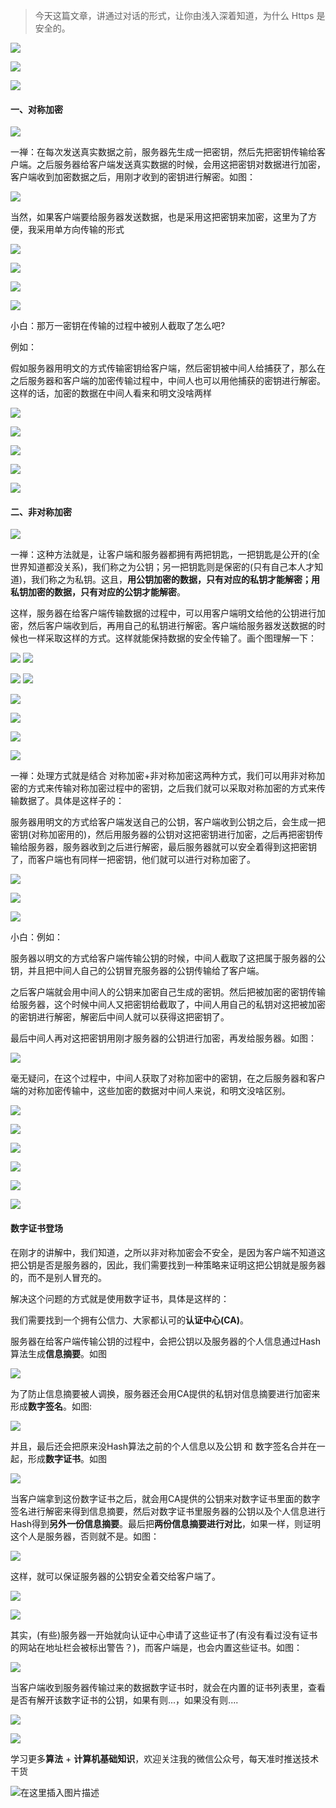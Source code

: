 > 今天这篇文章，讲通过对话的形式，让你由浅入深着知道，为什么 Https 是安全的。


![](https://imgconvert.csdnimg.cn/aHR0cHM6Ly9pbWFnZXMueGlhb3podWFubGFuLmNvbS9waG90by8yMDE5LzAyMmJkOWNmM2VhNzU3ZjAxNDc3YzhjZWVlMDUzOGY1Lg?x-oss-process=image/format,png)


![](https://imgconvert.csdnimg.cn/aHR0cHM6Ly9pbWFnZXMueGlhb3podWFubGFuLmNvbS9waG90by8yMDE5LzU1ZDVkZWRmYzFjNWM5YjcwY2MzZjJkZGNkNjlkZmFhLg?x-oss-process=image/format,png)


![](https://imgconvert.csdnimg.cn/aHR0cHM6Ly9pbWFnZXMueGlhb3podWFubGFuLmNvbS9waG90by8yMDE5L2Q0YWQwOGI1YWIyZDlkZDUyYzM5ZWUzZTg5MGMxMDkwLg?x-oss-process=image/format,png)

#### 一、对称加密


![](https://imgconvert.csdnimg.cn/aHR0cHM6Ly9pbWFnZXMueGlhb3podWFubGFuLmNvbS9waG90by8yMDE5L2JiZjBiZmQ2NWQyNTk5Yzg1NjFlMmYyZmM5MDE3NjY3Lg?x-oss-process=image/format,png)

一禅：在每次发送真实数据之前，服务器先生成一把密钥，然后先把密钥传输给客户端。之后服务器给客户端发送真实数据的时候，会用这把密钥对数据进行加密，客户端收到加密数据之后，用刚才收到的密钥进行解密。如图：


![](https://imgconvert.csdnimg.cn/aHR0cHM6Ly9pbWFnZXMueGlhb3podWFubGFuLmNvbS9waG90by8yMDE5L2U0YTUyYzIyYWU2OWEwMTgxYzE2ZTQ5NjA2MWIxZGFhLg?x-oss-process=image/format,png)

当然，如果客户端要给服务器发送数据，也是采用这把密钥来加密，这里为了方便，我采用单方向传输的形式


![](https://imgconvert.csdnimg.cn/aHR0cHM6Ly9pbWFnZXMueGlhb3podWFubGFuLmNvbS9waG90by8yMDE5L2JiYWVjYjA2OWJkM2RlODEzYzJiN2JjYmFmNDg1ZDMyLg?x-oss-process=image/format,png)


![](https://imgconvert.csdnimg.cn/aHR0cHM6Ly9pbWFnZXMueGlhb3podWFubGFuLmNvbS9waG90by8yMDE5L2QxN2M1YmFiNWRlZWU4OTBhYmEyODkxMzE3YmRhMmUyLg?x-oss-process=image/format,png)

![](https://imgconvert.csdnimg.cn/aHR0cHM6Ly9pbWFnZXMueGlhb3podWFubGFuLmNvbS9waG90by8yMDE5LzhlYjIyNWI3NjJhMzYzZjVmYjMwMmYzYjhhMWY0MTFmLg?x-oss-process=image/format,png)


![](https://imgconvert.csdnimg.cn/aHR0cHM6Ly9pbWFnZXMueGlhb3podWFubGFuLmNvbS9waG90by8yMDE5LzdkNTE0NzQ4YWEyNDNjYWJhMzFiNTAxZTE2NTBhNzM4Lg?x-oss-process=image/format,png)

小白：那万一密钥在传输的过程中被别人截取了怎么吧?

例如：



假如服务器用明文的方式传输密钥给客户端，然后密钥被中间人给捕获了，那么在之后服务器和客户端的加密传输过程中，中间人也可以用他捕获的密钥进行解密。这样的话，加密的数据在中间人看来和明文没啥两样


![](https://imgconvert.csdnimg.cn/aHR0cHM6Ly9pbWFnZXMueGlhb3podWFubGFuLmNvbS9waG90by8yMDE5LzAxNTJmNzQ4NTk4MjE1Mzk2ZGJhOTdmNWI5ZDE3ZjNlLg?x-oss-process=image/format,png)


![](https://imgconvert.csdnimg.cn/aHR0cHM6Ly9pbWFnZXMueGlhb3podWFubGFuLmNvbS9waG90by8yMDE5LzVhNjcxOGFhM2VhZjIwN2Y0NjAzNGU1MmNmZGMyYzg3Lg?x-oss-process=image/format,png)


![](https://imgconvert.csdnimg.cn/aHR0cHM6Ly9pbWFnZXMueGlhb3podWFubGFuLmNvbS9waG90by8yMDE5L2JiNzNlMTBlNDY1OTc0YjY5NDBiNGQ3ZDNiNzUwNTlkLg?x-oss-process=image/format,png)


![](https://imgconvert.csdnimg.cn/aHR0cHM6Ly9pbWFnZXMueGlhb3podWFubGFuLmNvbS9waG90by8yMDE5LzE4MjJiMTUyMjkwZTAwOGUwMjIxMGFjYzZmYTIzYjNjLg?x-oss-process=image/format,png)


![](https://imgconvert.csdnimg.cn/aHR0cHM6Ly9pbWFnZXMueGlhb3podWFubGFuLmNvbS9waG90by8yMDE5Lzk5MDU4YTU5YWNjMjE3OGY2NGY1MjgxOWJhODUxMDBlLg?x-oss-process=image/format,png)

#### 二、非对称加密


![](https://imgconvert.csdnimg.cn/aHR0cHM6Ly9pbWFnZXMueGlhb3podWFubGFuLmNvbS9waG90by8yMDE5LzE0MjIwOGZlZDM3MzQ1M2FjYTUzYzU3YWRjYzNkMmE0Lg?x-oss-process=image/format,png)

一禅：这种方法就是，让客户端和服务器都拥有两把钥匙，一把钥匙是公开的(全世界知道都没关系)，我们称之为公钥；另一把钥匙则是保密的(只有自己本人才知道)，我们称之为私钥。这且，**用公钥加密的数据，只有对应的私钥才能解密；用私钥加密的数据，只有对应的公钥才能解密**。



这样，服务器在给客户端传输数据的过程中，可以用客户端明文给他的公钥进行加密，然后客户端收到后，再用自己的私钥进行解密。客户端给服务器发送数据的时候也一样采取这样的方式。这样就能保持数据的安全传输了。画个图理解一下：


![](https://imgconvert.csdnimg.cn/aHR0cHM6Ly9pbWFnZXMueGlhb3podWFubGFuLmNvbS9waG90by8yMDE5L2UwNzg1NmI4ODliZDU5NTQ1NWQ2MmViMmM3ZTc1ZjA0Lg?x-oss-process=image/format,png)
![](https://imgconvert.csdnimg.cn/aHR0cHM6Ly9pbWFnZXMueGlhb3podWFubGFuLmNvbS9waG90by8yMDE5L2RhMTBjNzFhZTc0NjQwZmFmOGUwM2MxMmQ2Y2ZmYjMyLg?x-oss-process=image/format,png)

![](https://imgconvert.csdnimg.cn/aHR0cHM6Ly9pbWFnZXMueGlhb3podWFubGFuLmNvbS9waG90by8yMDE5L2IwYTIwNzRhNGE0ZTk4ZmViZDgzMjhmMjkxNTc3N2EzLg?x-oss-process=image/format,png)
![](https://imgconvert.csdnimg.cn/aHR0cHM6Ly9pbWFnZXMueGlhb3podWFubGFuLmNvbS9waG90by8yMDE5Lzc5NTdiZDZlM2ViM2NiMDkyMDk4YmM5YjA0NjQzODgxLg?x-oss-process=image/format,png)


![](https://imgconvert.csdnimg.cn/aHR0cHM6Ly9pbWFnZXMueGlhb3podWFubGFuLmNvbS9waG90by8yMDE5LzgxYjk4ZTk3ODUzNjM4OGE3NmZmYmZiNWM3ZjM3NjczLg?x-oss-process=image/format,png)


![](https://imgconvert.csdnimg.cn/aHR0cHM6Ly9pbWFnZXMueGlhb3podWFubGFuLmNvbS9waG90by8yMDE5LzQzZjMxNmU2NTdkMzdiMGY1YWU2MGE3MTllNGM3ZGM1Lg?x-oss-process=image/format,png)


![](https://imgconvert.csdnimg.cn/aHR0cHM6Ly9pbWFnZXMueGlhb3podWFubGFuLmNvbS9waG90by8yMDE5LzkwZDM0ZGM1YzQzNjE2MWE2ZDY0ODg2MWEwM2U0ZWY0Lg?x-oss-process=image/format,png)


![](https://imgconvert.csdnimg.cn/aHR0cHM6Ly9pbWFnZXMueGlhb3podWFubGFuLmNvbS9waG90by8yMDE5LzIwMWIyYzRhYjhkODg0YjQ0ZGJhNWFkZjY1NTJkOTNjLg?x-oss-process=image/format,png)

一禅：处理方式就是结合 对称加密+非对称加密这两种方式，我们可以用非对称加密的方式来传输对称加密过程中的密钥，之后我们就可以采取对称加密的方式来传输数据了。具体是这样子的：



服务器用明文的方式给客户端发送自己的公钥，客户端收到公钥之后，会生成一把密钥(对称加密用的)，然后用服务器的公钥对这把密钥进行加密，之后再把密钥传输给服务器，服务器收到之后进行解密，最后服务器就可以安全着得到这把密钥了，而客户端也有同样一把密钥，他们就可以进行对称加密了。


![](https://imgconvert.csdnimg.cn/aHR0cHM6Ly9pbWFnZXMueGlhb3podWFubGFuLmNvbS9waG90by8yMDE5LzJmNjU0ZjFhMzdhOWZmOTgyMjBhYjNjMWMwYzhiYjFjLg?x-oss-process=image/format,png)


![](https://imgconvert.csdnimg.cn/aHR0cHM6Ly9pbWFnZXMueGlhb3podWFubGFuLmNvbS9waG90by8yMDE5L2UxMTExYmYyMTE3OTVjNjQ1ZDgxMzJiZDlmYmY1NjAyLg?x-oss-process=image/format,png)


![](https://imgconvert.csdnimg.cn/aHR0cHM6Ly9pbWFnZXMueGlhb3podWFubGFuLmNvbS9waG90by8yMDE5L2VkYTRmYjU5MDcwODY3Mzk0YmQwMTUwZTQzODAxZmMyLg?x-oss-process=image/format,png)

小白：例如：



服务器以明文的方式给客户端传输公钥的时候，中间人截取了这把属于服务器的公钥，并且把中间人自己的公钥冒充服务器的公钥传输给了客户端。



之后客户端就会用中间人的公钥来加密自己生成的密钥。然后把被加密的密钥传输给服务器，这个时候中间人又把密钥给截取了，中间人用自己的私钥对这把被加密的密钥进行解密，解密后中间人就可以获得这把密钥了。



最后中间人再对这把密钥用刚才服务器的公钥进行加密，再发给服务器。如图：


![](https://imgconvert.csdnimg.cn/aHR0cHM6Ly9pbWFnZXMueGlhb3podWFubGFuLmNvbS9waG90by8yMDE5L2JkNGExZjBhYWU2ZjI2MDA0ZjE4NDRlMjFmMzkxZjg3Lg?x-oss-process=image/format,png)

毫无疑问，在这个过程中，中间人获取了对称加密中的密钥，在之后服务器和客户端的对称加密传输中，这些加密的数据对中间人来说，和明文没啥区别。


![](https://imgconvert.csdnimg.cn/aHR0cHM6Ly9pbWFnZXMueGlhb3podWFubGFuLmNvbS9waG90by8yMDE5LzZlZWI4YzM0MzNjNzU1MDcxYTBhNDQyMDJmYTVmNzMyLg?x-oss-process=image/format,png)


![](https://imgconvert.csdnimg.cn/aHR0cHM6Ly9pbWFnZXMueGlhb3podWFubGFuLmNvbS9waG90by8yMDE5LzVjOTViZTBhYmNmYmYzYTI2MDkyYTFjMDM2NmM2NmUyLg?x-oss-process=image/format,png)


![](https://imgconvert.csdnimg.cn/aHR0cHM6Ly9pbWFnZXMueGlhb3podWFubGFuLmNvbS9waG90by8yMDE5L2U2ZGRhMWY5ZjE4ZmZjYTJmN2ZkNTA1MjIwMGU4YmIxLg?x-oss-process=image/format,png)


![](https://imgconvert.csdnimg.cn/aHR0cHM6Ly9pbWFnZXMueGlhb3podWFubGFuLmNvbS9waG90by8yMDE5LzA5MmJlYjRjYjE1NGExN2YyNjk2Y2JlM2FiZjIwYWI5Lg?x-oss-process=image/format,png)


![](https://imgconvert.csdnimg.cn/aHR0cHM6Ly9pbWFnZXMueGlhb3podWFubGFuLmNvbS9waG90by8yMDE5LzJmM2E0Y2U5NmE5ZTEyMzIwOTA2NzRiZjVjMTk2NTIxLg?x-oss-process=image/format,png)


![](https://imgconvert.csdnimg.cn/aHR0cHM6Ly9pbWFnZXMueGlhb3podWFubGFuLmNvbS9waG90by8yMDE5LzUwODRiNmQzNzYxYTFkMTMyMDA0YTgwMDUxNjAxMzAwLg?x-oss-process=image/format,png)

#### 数字证书登场

在刚才的讲解中，我们知道，之所以非对称加密会不安全，是因为客户端不知道这把公钥是否是服务器的，因此，我们需要找到一种策略来证明这把公钥就是服务器的，而不是别人冒充的。



解决这个问题的方式就是使用数字证书，具体是这样的：



我们需要找到一个拥有公信力、大家都认可的**认证中心(CA)**。



服务器在给客户端传输公钥的过程中，会把公钥以及服务器的个人信息通过Hash算法生成**信息摘要**。如图


![](https://imgconvert.csdnimg.cn/aHR0cHM6Ly9pbWFnZXMueGlhb3podWFubGFuLmNvbS9waG90by8yMDE5L2Q2YWQxMTEyNjlhOWE4ODQ4N2NiZTQ0MDgxYzU0M2Q5Lg?x-oss-process=image/format,png)

为了防止信息摘要被人调换，服务器还会用CA提供的私钥对信息摘要进行加密来形成**数字签名**。如图:


![](https://imgconvert.csdnimg.cn/aHR0cHM6Ly9pbWFnZXMueGlhb3podWFubGFuLmNvbS9waG90by8yMDE5Lzk2MTExY2M5M2NkOTk4YjE0OTNiODkyYTQxZDhhODcyLg?x-oss-process=image/format,png)

并且，最后还会把原来没Hash算法之前的个人信息以及公钥 和 数字签名合并在一起，形成**数字证书**。如图


![](https://imgconvert.csdnimg.cn/aHR0cHM6Ly9pbWFnZXMueGlhb3podWFubGFuLmNvbS9waG90by8yMDE5L2RmNGFkYzM5Y2Y2YmEwYmUzODg4N2QwZjI1YjM3NWUwLg?x-oss-process=image/format,png)

当客户端拿到这份数字证书之后，就会用CA提供的公钥来对数字证书里面的数字签名进行解密来得到信息摘要，然后对数字证书里服务器的公钥以及个人信息进行Hash得到**另外一份信息摘要**。最后把**两份信息摘要进行对比**，如果一样，则证明这个人是服务器，否则就不是。如图：


![](https://imgconvert.csdnimg.cn/aHR0cHM6Ly9pbWFnZXMueGlhb3podWFubGFuLmNvbS9waG90by8yMDE5LzIxMjk4NTVhNWUwNjM3N2MzZThhNDNkOTZmYTM4ZmYxLg?x-oss-process=image/format,png)

这样，就可以保证服务器的公钥安全着交给客户端了。


![](https://imgconvert.csdnimg.cn/aHR0cHM6Ly9pbWFnZXMueGlhb3podWFubGFuLmNvbS9waG90by8yMDE5L2Y2ZjJkODY1MzBjOGJlMzdiMzU3ZTdhMzllMTU1MGU2Lg?x-oss-process=image/format,png)


![](https://imgconvert.csdnimg.cn/aHR0cHM6Ly9pbWFnZXMueGlhb3podWFubGFuLmNvbS9waG90by8yMDE5L2Q0Mzc3OTAyN2JmMDkwZWJhNGVmYjhiMDM1MWViMWY3Lg?x-oss-process=image/format,png)

其实，(有些)服务器一开始就向认证中心申请了这些证书了(有没有看过没有证书的网站在地址栏会被标出警告？)，而客户端是，也会内置这些证书。如图：


![](https://imgconvert.csdnimg.cn/aHR0cHM6Ly9pbWFnZXMueGlhb3podWFubGFuLmNvbS9waG90by8yMDE5LzE4NmE0YjcwNGViOWRhMWM2ZGMxMTYzMzdhMTlhMzFiLg?x-oss-process=image/format,png)

当客户端收到服务器传输过来的数据数字证书时，就会在内置的证书列表里，查看是否有解开该数字证书的公钥，如果有则...，如果没有则....


![](https://imgconvert.csdnimg.cn/aHR0cHM6Ly9pbWFnZXMueGlhb3podWFubGFuLmNvbS9waG90by8yMDE5LzQwZjE2M2ZjMjg5YjU2MmE5Y2Q3NTNhMmMwYmU0NmU2Lg?x-oss-process=image/format,png)


![](https://imgconvert.csdnimg.cn/aHR0cHM6Ly9pbWFnZXMueGlhb3podWFubGFuLmNvbS9waG90by8yMDE5LzI1M2ZiMWJhYTNkNWRhMzg1ZWNkYmJjOTdhMjJmNTJmLg?x-oss-process=image/format,png)

学习更多**算法** + **计算机基础知识**，欢迎关注我的微信公众号，每天准时推送技术干货

![在这里插入图片描述](https://img-blog.csdnimg.cn/20200306223728524.png?x-oss-process=image/watermark,type_ZmFuZ3poZW5naGVpdGk,shadow_10,text_aHR0cHM6Ly9ibG9nLmNzZG4ubmV0L20wXzM3OTA3Nzk3,size_16,color_FFFFFF,t_70)



